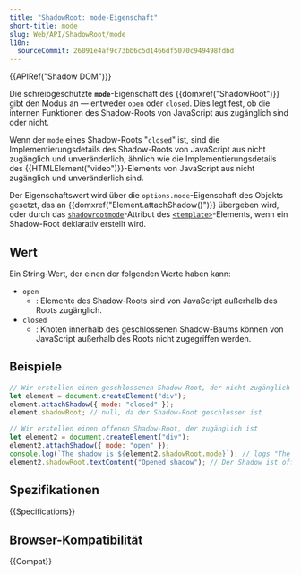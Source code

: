 ```yaml
---
title: "ShadowRoot: mode-Eigenschaft"
short-title: mode
slug: Web/API/ShadowRoot/mode
l10n:
  sourceCommit: 26091e4af9c73bb6c5d1466df5070c949498fdbd
---
```


{{APIRef("Shadow DOM")}}

Die schreibgeschützte **`mode`**-Eigenschaft des {{domxref("ShadowRoot")}} gibt den Modus an — entweder `open` oder `closed`. Dies legt fest, ob die internen Funktionen des Shadow-Roots von JavaScript aus zugänglich sind oder nicht.

Wenn der `mode` eines Shadow-Roots "`closed`" ist, sind die Implementierungsdetails des Shadow-Roots von JavaScript aus nicht zugänglich und unveränderlich, ähnlich wie die Implementierungsdetails des {{HTMLElement("video")}}-Elements von JavaScript aus nicht zugänglich und unveränderlich sind.

Der Eigenschaftswert wird über die `options.mode`-Eigenschaft des Objekts gesetzt, das an {{domxref("Element.attachShadow()")}} übergeben wird, oder durch das [`shadowrootmode`](/de/docs/Web/HTML/Element/template#shadowrootmode)-Attribut des [`<template>`](/de/docs/Web/HTML/Element/template)-Elements, wenn ein Shadow-Root deklarativ erstellt wird.

## Wert

Ein String-Wert, der einen der folgenden Werte haben kann:

- `open`
  - : Elemente des Shadow-Roots sind von JavaScript außerhalb des Roots zugänglich.
- `closed`
  - : Knoten innerhalb des geschlossenen Shadow-Baums können von JavaScript außerhalb des Roots nicht zugegriffen werden.

## Beispiele

```js
// Wir erstellen einen geschlossenen Shadow-Root, der nicht zugänglich ist
let element = document.createElement("div");
element.attachShadow({ mode: "closed" });
element.shadowRoot; // null, da der Shadow-Root geschlossen ist

// Wir erstellen einen offenen Shadow-Root, der zugänglich ist
let element2 = document.createElement("div");
element2.attachShadow({ mode: "open" });
console.log(`The shadow is ${element2.shadowRoot.mode}`); // logs "The shadow is open"
element2.shadowRoot.textContent("Opened shadow"); // Der Shadow ist offen, wir können von außen darauf zugreifen
```

## Spezifikationen

{{Specifications}}

## Browser-Kompatibilität

{{Compat}}
